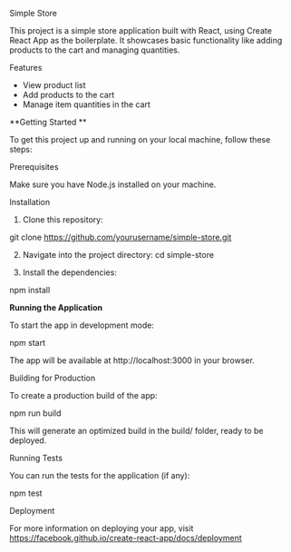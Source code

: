 Simple Store

This project is a simple store application built with React, using Create React App as the boilerplate. It showcases basic functionality like adding products to the cart and managing quantities.


Features
- View product list
- Add products to the cart
- Manage item quantities in the cart



**Getting Started
**

To get this project up and running on your local machine, follow these steps:

Prerequisites

Make sure you have Node.js installed on your machine.


Installation

1. Clone this repository:

  git clone https://github.com/yourusername/simple-store.git
  

2. Navigate into the project directory:
cd simple-store

3. Install the dependencies:

npm install

**Running the Application**

To start the app in development mode:

npm start

The app will be available at http://localhost:3000 in your browser.



Building for Production

To create a production build of the app:

npm run build

This will generate an optimized build in the build/ folder, ready to be deployed.


Running Tests

You can run the tests for the application (if any):


npm test


Deployment

For more information on deploying your app, visit https://facebook.github.io/create-react-app/docs/deployment



